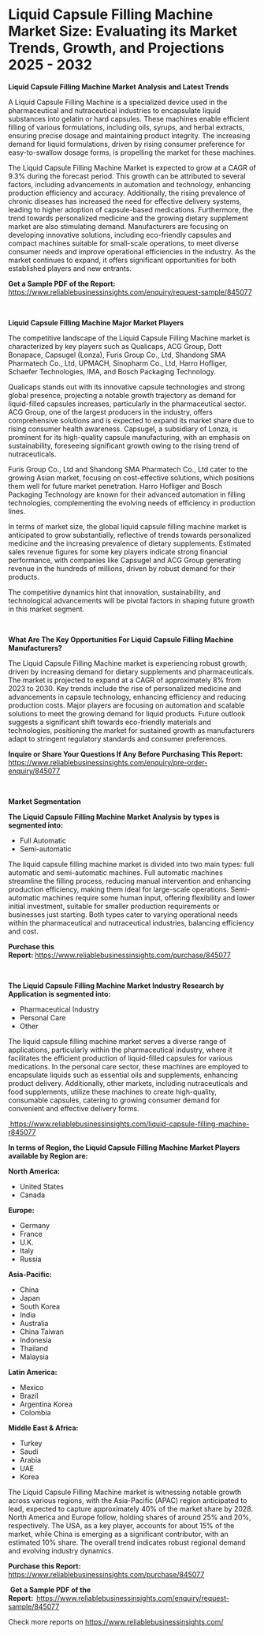<p><h1>Liquid Capsule Filling Machine Market Size: Evaluating its Market Trends, Growth, and Projections 2025 - 2032</h1></p><p><strong>Liquid Capsule Filling Machine Market Analysis and Latest Trends</strong></p>
<p><p>A Liquid Capsule Filling Machine is a specialized device used in the pharmaceutical and nutraceutical industries to encapsulate liquid substances into gelatin or hard capsules. These machines enable efficient filling of various formulations, including oils, syrups, and herbal extracts, ensuring precise dosage and maintaining product integrity. The increasing demand for liquid formulations, driven by rising consumer preference for easy-to-swallow dosage forms, is propelling the market for these machines.</p><p>The Liquid Capsule Filling Machine Market is expected to grow at a CAGR of 9.3% during the forecast period. This growth can be attributed to several factors, including advancements in automation and technology, enhancing production efficiency and accuracy. Additionally, the rising prevalence of chronic diseases has increased the need for effective delivery systems, leading to higher adoption of capsule-based medications. Furthermore, the trend towards personalized medicine and the growing dietary supplement market are also stimulating demand. Manufacturers are focusing on developing innovative solutions, including eco-friendly capsules and compact machines suitable for small-scale operations, to meet diverse consumer needs and improve operational efficiencies in the industry. As the market continues to expand, it offers significant opportunities for both established players and new entrants.</p></p>
<p><strong>Get a Sample PDF of the Report:&nbsp;</strong> <a href="https://www.reliablebusinessinsights.com/enquiry/request-sample/845077?utm_campaign=2203&utm_medium=2&utm_source=Github&utm_content=ia&utm_term=20022025&utm_id=liquid-capsule-filling-machine">https://www.reliablebusinessinsights.com/enquiry/request-sample/845077</a></p>
<p>&nbsp;</p>
<p><strong>Liquid Capsule Filling Machine Major Market Players</strong></p>
<p><p>The competitive landscape of the Liquid Capsule Filling Machine market is characterized by key players such as Qualicaps, ACG Group, Dott Bonapace, Capsugel (Lonza), Furis Group Co., Ltd, Shandong SMA Pharmatech Co., Ltd, UPMACH, Sinopharm Co., Ltd, Harro Hofliger, Schaefer Technologies, IMA, and Bosch Packaging Technology. </p><p>Qualicaps stands out with its innovative capsule technologies and strong global presence, projecting a notable growth trajectory as demand for liquid-filled capsules increases, particularly in the pharmaceutical sector. ACG Group, one of the largest producers in the industry, offers comprehensive solutions and is expected to expand its market share due to rising consumer health awareness. Capsugel, a subsidiary of Lonza, is prominent for its high-quality capsule manufacturing, with an emphasis on sustainability, foreseeing significant growth owing to the rising trend of nutraceuticals.</p><p>Furis Group Co., Ltd and Shandong SMA Pharmatech Co., Ltd cater to the growing Asian market, focusing on cost-effective solutions, which positions them well for future market penetration. Harro Hofliger and Bosch Packaging Technology are known for their advanced automation in filling technologies, complementing the evolving needs of efficiency in production lines.</p><p>In terms of market size, the global liquid capsule filling machine market is anticipated to grow substantially, reflective of trends towards personalized medicine and the increasing prevalence of dietary supplements. Estimated sales revenue figures for some key players indicate strong financial performance, with companies like Capsugel and ACG Group generating revenue in the hundreds of millions, driven by robust demand for their products.</p><p>The competitive dynamics hint that innovation, sustainability, and technological advancements will be pivotal factors in shaping future growth in this market segment.</p></p>
<p>&nbsp;</p>
<p><strong>What Are The Key Opportunities For Liquid Capsule Filling Machine Manufacturers?</strong></p>
<p><p>The Liquid Capsule Filling Machine market is experiencing robust growth, driven by increasing demand for dietary supplements and pharmaceuticals. The market is projected to expand at a CAGR of approximately 8% from 2023 to 2030. Key trends include the rise of personalized medicine and advancements in capsule technology, enhancing efficiency and reducing production costs. Major players are focusing on automation and scalable solutions to meet the growing demand for liquid products. Future outlook suggests a significant shift towards eco-friendly materials and technologies, positioning the market for sustained growth as manufacturers adapt to stringent regulatory standards and consumer preferences.</p></p>
<p><strong>Inquire or Share Your Questions If Any Before Purchasing This Report:</strong> <a href="https://www.reliablebusinessinsights.com/enquiry/pre-order-enquiry/845077?utm_campaign=2203&utm_medium=2&utm_source=Github&utm_content=ia&utm_term=20022025&utm_id=liquid-capsule-filling-machine">https://www.reliablebusinessinsights.com/enquiry/pre-order-enquiry/845077</a></p>
<p>&nbsp;</p>
<p><strong>Market Segmentation</strong></p>
<p><strong>The Liquid Capsule Filling Machine Market Analysis by types is segmented into:</strong></p>
<p><ul><li>Full Automatic</li><li>Semi-automatic</li></ul></p>
<p><p>The liquid capsule filling machine market is divided into two main types: full automatic and semi-automatic machines. Full automatic machines streamline the filling process, reducing manual intervention and enhancing production efficiency, making them ideal for large-scale operations. Semi-automatic machines require some human input, offering flexibility and lower initial investment, suitable for smaller production requirements or businesses just starting. Both types cater to varying operational needs within the pharmaceutical and nutraceutical industries, balancing efficiency and cost.</p></p>
<p><strong>Purchase this Report:&nbsp;</strong><a href="https://www.reliablebusinessinsights.com/purchase/845077?utm_campaign=2203&utm_medium=2&utm_source=Github&utm_content=ia&utm_term=20022025&utm_id=liquid-capsule-filling-machine">https://www.reliablebusinessinsights.com/purchase/845077</a></p>
<p>&nbsp;</p>
<p><strong>The Liquid Capsule Filling Machine Market Industry Research by Application is segmented into:</strong></p>
<p><ul><li>Pharmaceutical Industry</li><li>Personal Care</li><li>Other</li></ul></p>
<p><p>The liquid capsule filling machine market serves a diverse range of applications, particularly within the pharmaceutical industry, where it facilitates the efficient production of liquid-filled capsules for various medications. In the personal care sector, these machines are employed to encapsulate liquids such as essential oils and supplements, enhancing product delivery. Additionally, other markets, including nutraceuticals and food supplements, utilize these machines to create high-quality, consumable capsules, catering to growing consumer demand for convenient and effective delivery forms.</p></p>
<p><a href="https://www.reliablebusinessinsights.com/liquid-capsule-filling-machine-r845077?utm_campaign=2203&utm_medium=2&utm_source=Github&utm_content=ia&utm_term=20022025&utm_id=liquid-capsule-filling-machine">&nbsp;https://www.reliablebusinessinsights.com/liquid-capsule-filling-machine-r845077</a></p>
<p><strong>In terms of Region, the Liquid Capsule Filling Machine Market Players available by Region are:</strong></p>
<p>
    <p> <strong> North America: </strong>
        <ul>
            <li>United States</li>
            <li>Canada</li>
        </ul>
        </p> 
    <p> <strong> Europe: </strong>
        <ul>
            <li>Germany</li>
            <li>France</li>
            <li>U.K.</li>
            <li>Italy</li>
            <li>Russia</li>
        </ul>
        </p> 
    <p> <strong> Asia-Pacific: </strong>
        <ul>
            <li>China</li>
            <li>Japan</li>
            <li>South Korea</li>
            <li>India</li>
            <li>Australia</li>
            <li>China Taiwan</li>
            <li>Indonesia</li>
            <li>Thailand</li>
            <li>Malaysia</li>
        </ul>
        </p> 
    <p> <strong> Latin America: </strong>
        <ul>
            <li>Mexico</li>
            <li>Brazil</li>
            <li>Argentina Korea</li>
            <li>Colombia</li>
        </ul>
        </p> 
    <p> <strong> Middle East & Africa: </strong>
        <ul>
            <li>Turkey</li>
            <li>Saudi</li>
            <li>Arabia</li>
            <li>UAE</li>
            <li>Korea</li>
        </ul>
    </p>
    </p>
<p><p>The Liquid Capsule Filling Machine market is witnessing notable growth across various regions, with the Asia-Pacific (APAC) region anticipated to lead, expected to capture approximately 40% of the market share by 2028. North America and Europe follow, holding shares of around 25% and 20%, respectively. The USA, as a key player, accounts for about 15% of the market, while China is emerging as a significant contributor, with an estimated 10% share. The overall trend indicates robust regional demand and evolving industry dynamics.</p></p>
<p><strong>Purchase this Report: </strong><a href="https://www.reliablebusinessinsights.com/purchase/845077?utm_campaign=2203&utm_medium=2&utm_source=Github&utm_content=ia&utm_term=20022025&utm_id=liquid-capsule-filling-machine">https://www.reliablebusinessinsights.com/purchase/845077</a></p>
<p>&nbsp;<strong>Get a Sample PDF of the Report:&nbsp;&nbsp;</strong><a href="https://www.reliablebusinessinsights.com/enquiry/request-sample/845077?utm_campaign=2203&utm_medium=2&utm_source=Github&utm_content=ia&utm_term=20022025&utm_id=liquid-capsule-filling-machine">https://www.reliablebusinessinsights.com/enquiry/request-sample/845077</a></p>
<p><strong></strong></p>
<p>Check more reports on <a href="https://www.reliablebusinessinsights.com/?utm_campaign=2203&utm_medium=2&utm_source=Github&utm_content=ia&utm_term=20022025&utm_id=liquid-capsule-filling-machine">https://www.reliablebusinessinsights.com/</a></p>